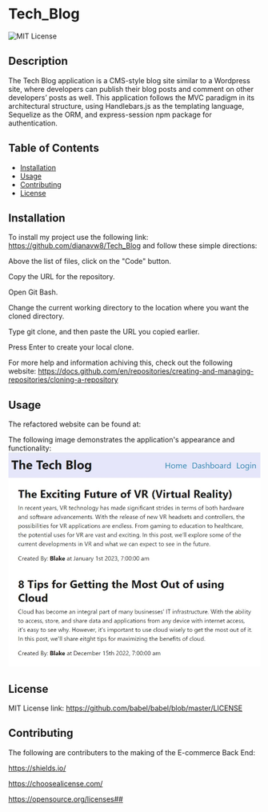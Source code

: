 # Tech_Blog

![MIT License](https://img.shields.io/static/v1?label=license&message=MIT&color=green)

## Description
The Tech Blog application is a CMS-style blog site similar to a Wordpress site, where developers can publish their blog posts and comment on other developers’ posts as well. This application follows the MVC paradigm in its architectural structure, using Handlebars.js as the templating language, Sequelize as the ORM, and express-session npm package for authentication.

## Table of Contents

- [Installation](#installation)
- [Usage](#usage)
- [Contributing](#contributing)
- [License](#license)


## Installation
To install my project use the following link: https://github.com/dianavw8/Tech_Blog and follow these simple directions:

Above the list of files, click on the "Code" button.

Copy the URL for the repository.

Open Git Bash.

Change the current working directory to the location where you want the cloned directory.

Type git clone, and then paste the URL you copied earlier.

Press Enter to create your local clone.

For more help and information achiving this, check out the following website: https://docs.github.com/en/repositories/creating-and-managing-repositories/cloning-a-repository

## Usage
The refactored website can be found at:

The following image demonstrates the application's appearance and functionality:
![The Tech Blog image shows the home page with blogs and links to Home, Dashboard, Login](./Tech_Blog/assets/Tech_Blog_Homepage.jpg)

## License

MIT License link: https://github.com/babel/babel/blob/master/LICENSE


## Contributing

The following are contributers to the making of the E-commerce Back End:

https://shields.io/

https://choosealicense.com/

https://opensource.org/licenses##